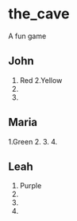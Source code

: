 # the_cave
A fun game

## John

1. Red
2.Yellow
3.
4.

## Maria

1.Green
2.
3.
4.

## Leah


1. Purple
2.
3.
4.


